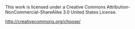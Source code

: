 This work is licensed under a Creative Commons Attribution-NonCommercial-ShareAlike 3.0 United States License.

http://creativecommons.org/choose/
